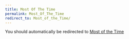 ```yaml
---
title: Most Of The Time
permalink: Most_Of_The_Time
redirect_to: Most_of_the_Time/
---
```


You should automatically be redirected to [Most of the Time](Most_of_the_Time/)
